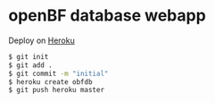 # openBF database webapp

Deploy on [Heroku](https://www.heroku.com/)

```bash
$ git init
$ git add .
$ git commit -m "initial"
$ heroku create obfdb
$ git push heroku master
```